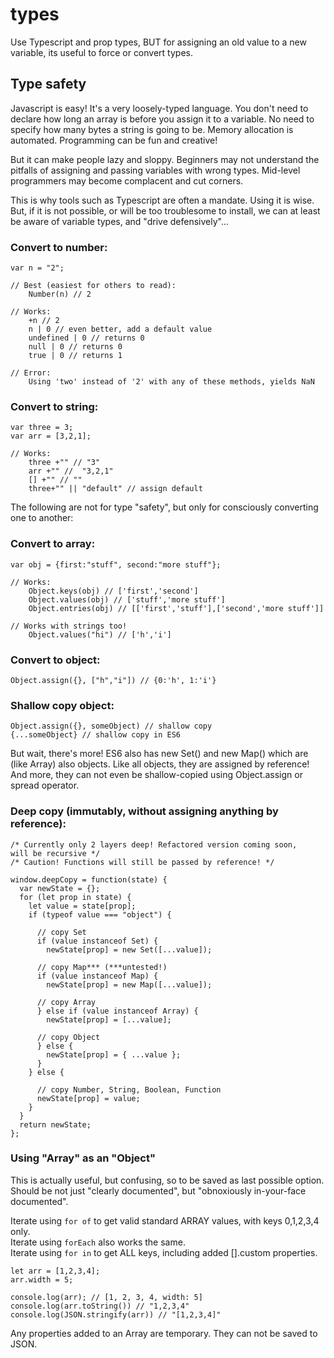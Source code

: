 # types

Use Typescript and prop types, BUT for assigning an old value to a new variable, its useful to force or convert types.

## Type safety

Javascript is easy! It's a very loosely-typed language. You don't need to declare how long an array is before you assign it to a variable. No need to specify how many bytes a string is going to be. Memory allocation is automated. Programming can be fun and creative!

But it can make people lazy and sloppy. Beginners may not understand the pitfalls of assigning and passing variables with wrong types. Mid-level programmers may become complacent and cut corners.

This is why tools such as Typescript are often a mandate. Using it is wise. But, if it is not possible, or will be too troublesome to install, we can at least be aware of variable types, and "drive defensively"...

### Convert to number:

```text
var n = "2";  

// Best (easiest for others to read):
    Number(n) // 2

// Works:  
    +n // 2
    n | 0 // even better, add a default value  
    undefined | 0 // returns 0  
    null | 0 // returns 0  
    true | 0 // returns 1  

// Error:  
    Using 'two' instead of '2' with any of these methods, yields NaN
```

### Convert to string:

```text
var three = 3;  
var arr = [3,2,1];  

// Works:  
    three +"" // "3"  
    arr +"" //  "3,2,1"  
    [] +"" // ""  
    three+"" || "default" // assign default
```

The following are not for type "safety", but only for consciously converting one to another:

### Convert to array:

```text
var obj = {first:"stuff", second:"more stuff"};  

// Works:  
    Object.keys(obj) // ['first','second'] 
    Object.values(obj) // ['stuff','more stuff']
    Object.entries(obj) // [['first','stuff'],['second','more stuff']]

// Works with strings too!  
    Object.values("hi") // ['h','i']
```

### Convert to object:

```text
Object.assign({}, ["h","i"]) // {0:'h', 1:'i'}
```

### **Shallow copy object:**

```text
Object.assign({}, someObject) // shallow copy  
{...someObject} // shallow copy in ES6
```

But wait, there's more! ES6 also has new Set\(\) and new Map\(\) which are \(like Array\) also objects. Like all objects, they are assigned by reference! And more, they can not even be shallow-copied using Object.assign or spread operator.

### Deep copy \(immutably, without assigning anything by reference\):

```text
/* Currently only 2 layers deep! Refactored version coming soon,  
will be recursive */  
/* Caution! Functions will still be passed by reference! */  

window.deepCopy = function(state) {  
  var newState = {};  
  for (let prop in state) {  
    let value = state[prop];  
    if (typeof value === "object") {  

      // copy Set  
      if (value instanceof Set) {  
        newState[prop] = new Set([...value]);  

      // copy Map*** (***untested!)  
      if (value instanceof Map) {  
        newState[prop] = new Map([...value]);  

      // copy Array  
      } else if (value instanceof Array) {  
        newState[prop] = [...value];  

      // copy Object  
      } else {  
        newState[prop] = { ...value };  
      }  
    } else {  

      // copy Number, String, Boolean, Function  
      newState[prop] = value;  
    }  
  }  
  return newState;  
};
```

### Using "Array" as an "Object"

This is actually useful, but confusing, so to be saved as last possible option.  
Should be not just "clearly documented", but "obnoxiously in-your-face documented".  
  
Iterate using `for of` to get valid standard ARRAY values, with keys 0,1,2,3,4 only.  
Iterate using `forEach` also works the same.  
Iterate using `for in` to get ALL keys, including added \[\].custom properties.

```text
let arr = [1,2,3,4];
arr.width = 5;

console.log(arr); // [1, 2, 3, 4, width: 5]
console.log(arr.toString()) // "1,2,3,4"
console.log(JSON.stringify(arr)) // "[1,2,3,4]"
```

Any properties added to an Array are temporary. They can not be saved to JSON.

